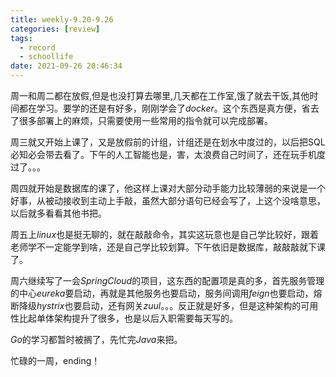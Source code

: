 ```yaml
---
title: weekly-9.20-9.26
categories: [review]
tags:
  - record
  - schoollife
date: 2021-09-26 20:46:34
---
```


周一和周二都在放假,但是也没打算去哪里,几天都在工作室,饿了就去干饭,其他时间都在学习。要学的还是有好多，刚刚学会了$docker$。这个东西是真方便，省去了很多部署上的麻烦，只需要使用一些常用的指令就可以完成部署。

周三就又开始上课了，又是放假前的计组，计组还是在划水中度过的，以后把SQL必知必会带去看了。下午的人工智能也是，害，太浪费自己时间了，还在玩手机度过了。。。

周四就开始是数据库的课了，他这样上课对大部分动手能力比较薄弱的来说是一个好事，从被动接收到主动上手敲，虽然大部分语句已经会写了，上这个没啥意思，以后就多看看其他书把。

周五上$linux$也是挺无聊的，就在敲敲命令，其实这玩意也是自己学比较好，跟着老师学不一定能学到啥，还是自己学比较划算。下午依旧是数据库，敲敲敲就下课了。

周六继续写了一会$SpringCloud$的项目，这东西的配置项是真的多，首先服务管理的中心$eureka$要启动，再就是其他服务也要启动，服务间调用$feign$也要启动，熔断降级$hystrix$也要启动，还有网关$zuul$。。。反正就是好多，但是这种架构的可用性比起单体架构提升了很多，也是以后入职需要每天写的。

$Go$的学习都暂时被搁了，先忙完$Java$来把。

忙碌的一周，ending！